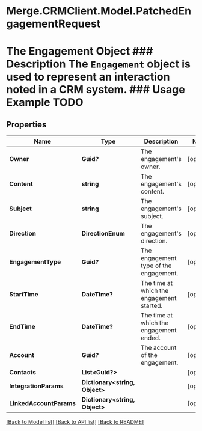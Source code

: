 # Merge.CRMClient.Model.PatchedEngagementRequest
# The Engagement Object ### Description The `Engagement` object is used to represent an interaction noted in a CRM system. ### Usage Example TODO

## Properties

Name | Type | Description | Notes
------------ | ------------- | ------------- | -------------
**Owner** | **Guid?** | The engagement&#39;s owner. | [optional] 
**Content** | **string** | The engagement&#39;s content. | [optional] 
**Subject** | **string** | The engagement&#39;s subject. | [optional] 
**Direction** | **DirectionEnum** | The engagement&#39;s direction. | [optional] 
**EngagementType** | **Guid?** | The engagement type of the engagement. | [optional] 
**StartTime** | **DateTime?** | The time at which the engagement started. | [optional] 
**EndTime** | **DateTime?** | The time at which the engagement ended. | [optional] 
**Account** | **Guid?** | The account of the engagement. | [optional] 
**Contacts** | **List&lt;Guid?&gt;** |  | [optional] 
**IntegrationParams** | **Dictionary&lt;string, Object&gt;** |  | [optional] 
**LinkedAccountParams** | **Dictionary&lt;string, Object&gt;** |  | [optional] 

[[Back to Model list]](../README.md#documentation-for-models) [[Back to API list]](../README.md#documentation-for-api-endpoints) [[Back to README]](../README.md)

